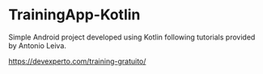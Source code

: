 # TrainingApp-Kotlin
Simple Android project developed using Kotlin following tutorials provided by Antonio Leiva.

https://devexperto.com/training-gratuito/
